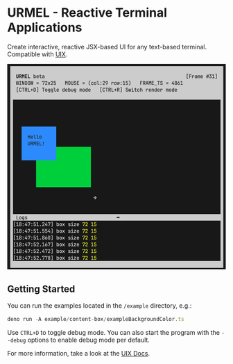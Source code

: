 # URMEL - Reactive Terminal Applications

Create interactive, reactive JSX-based UI for any text-based terminal.
Compatible with [UIX](https://uix.unyt.org).

![Screenshot](./res/example2.png)

## Getting Started

You can run the examples located in the `/example` directory, e.g.:
```ts
deno run -A example/content-box/exampleBackgroundColor.ts
```

Use `CTRL+D` to toggle debug mode. You can also start the
program with the `--debug` options to enable debug mode per default.

For more information, take a look at the [UIX Docs](https://docs.unyt.org/manual/uix/getting-started).